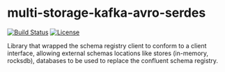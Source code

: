 # multi-storage-kafka-avro-serdes

[![Build Status](https://travis-ci.org/saidbouras/multi-storage-kafka-avro-serdes.svg?branch=master)](https://travis-ci.org/saidbouras/multi-storage-kafka-avro-serdes)
[![License](https://img.shields.io/badge/License-Apache%202.0-blue.svg)](https://github.com/saidbouras/multi-storage-kafka-avro-serdes/blob/master/LICENSE)

Library that wrapped the schema registry client to conform to a client interface, 
allowing external schemas locations like stores (in-memory, rocksdb), 
databases to be used to replace the confluent schema registry.